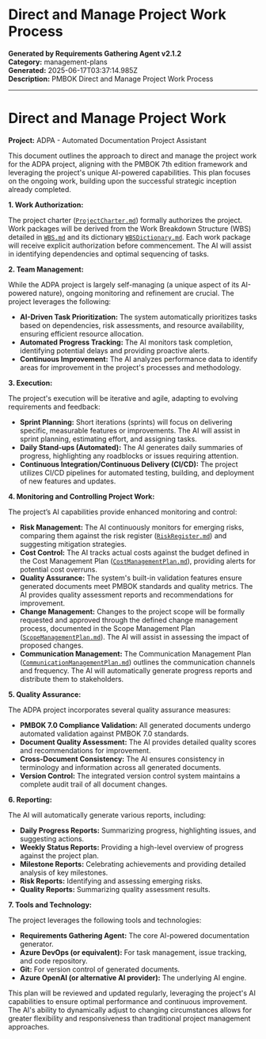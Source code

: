 # Direct and Manage Project Work Process

**Generated by Requirements Gathering Agent v2.1.2**  
**Category:** management-plans  
**Generated:** 2025-06-17T03:37:14.985Z  
**Description:** PMBOK Direct and Manage Project Work Process

---

# Direct and Manage Project Work

**Project:** ADPA - Automated Documentation Project Assistant

This document outlines the approach to direct and manage the project work for the ADPA project, aligning with the PMBOK 7th edition framework and leveraging the project's unique AI-powered capabilities.  This plan focuses on the ongoing work, building upon the successful strategic inception already completed.

**1. Work Authorization:**

The project charter ([`ProjectCharter.md`](generated-documents/project-charter.md)) formally authorizes the project.  Work packages will be derived from the Work Breakdown Structure (WBS) detailed in [`WBS.md`](generated-documents/planning-artifacts/WBS.md) and its dictionary [`WBSDictionary.md`](generated-documents/planning-artifacts/WBSDictionary.md). Each work package will receive explicit authorization before commencement.  The AI will assist in identifying dependencies and optimal sequencing of tasks.

**2. Team Management:**

While the ADPA project is largely self-managing (a unique aspect of its AI-powered nature), ongoing monitoring and refinement are crucial.  The project leverages the following:

* **AI-Driven Task Prioritization:** The system automatically prioritizes tasks based on dependencies, risk assessments, and resource availability, ensuring efficient resource allocation.
* **Automated Progress Tracking:** The AI monitors task completion, identifying potential delays and providing proactive alerts.
* **Continuous Improvement:**  The AI analyzes performance data to identify areas for improvement in the project's processes and methodology.

**3. Execution:**

The project's execution will be iterative and agile, adapting to evolving requirements and feedback:

* **Sprint Planning:**  Short iterations (sprints) will focus on delivering specific, measurable features or improvements.  The AI will assist in sprint planning, estimating effort, and assigning tasks.
* **Daily Stand-ups (Automated):** The AI generates daily summaries of progress, highlighting any roadblocks or issues requiring attention.
* **Continuous Integration/Continuous Delivery (CI/CD):**  The project utilizes CI/CD pipelines for automated testing, building, and deployment of new features and updates.

**4. Monitoring and Controlling Project Work:**

The project’s AI capabilities provide enhanced monitoring and control:

* **Risk Management:** The AI continuously monitors for emerging risks, comparing them against the risk register ([`RiskRegister.md`](generated-documents/risk-management/risk-register.md)) and suggesting mitigation strategies.
* **Cost Control:**  The AI tracks actual costs against the budget defined in the Cost Management Plan ([`CostManagementPlan.md`](generated-documents/management-plans/CostManagementPlan.md)), providing alerts for potential cost overruns.
* **Quality Assurance:** The system's built-in validation features ensure generated documents meet PMBOK standards and quality metrics.  The AI provides quality assessment reports and recommendations for improvement.
* **Change Management:**  Changes to the project scope will be formally requested and approved through the defined change management process, documented in the Scope Management Plan ([`ScopeManagementPlan.md`](generated-documents/management-plans/ScopeManagementPlan.md)).  The AI will assist in assessing the impact of proposed changes.
* **Communication Management:** The Communication Management Plan ([`CommunicationManagementPlan.md`](generated-documents/management-plans/CommunicationManagementPlan.md)) outlines the communication channels and frequency. The AI will automatically generate progress reports and distribute them to stakeholders.

**5. Quality Assurance:**

The ADPA project incorporates several quality assurance measures:

* **PMBOK 7.0 Compliance Validation:**  All generated documents undergo automated validation against PMBOK 7.0 standards.
* **Document Quality Assessment:** The AI provides detailed quality scores and recommendations for improvement.
* **Cross-Document Consistency:** The AI ensures consistency in terminology and information across all generated documents.
* **Version Control:** The integrated version control system maintains a complete audit trail of all document changes.

**6. Reporting:**

The AI will automatically generate various reports, including:

* **Daily Progress Reports:** Summarizing progress, highlighting issues, and suggesting actions.
* **Weekly Status Reports:** Providing a high-level overview of progress against the project plan.
* **Milestone Reports:** Celebrating achievements and providing detailed analysis of key milestones.
* **Risk Reports:** Identifying and assessing emerging risks.
* **Quality Reports:** Summarizing quality assessment results.

**7. Tools and Technology:**

The project leverages the following tools and technologies:

* **Requirements Gathering Agent:**  The core AI-powered documentation generator.
* **Azure DevOps (or equivalent):** For task management, issue tracking, and code repository.
* **Git:**  For version control of generated documents.
* **Azure OpenAI (or alternative AI provider):**  The underlying AI engine.


This plan will be reviewed and updated regularly, leveraging the project's AI capabilities to ensure optimal performance and continuous improvement. The AI's ability to dynamically adjust to changing circumstances allows for greater flexibility and responsiveness than traditional project management approaches.
